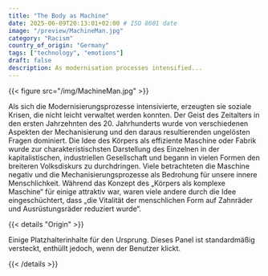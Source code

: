 ```yaml
---
title: "The Body as Machine"
date: 2025-06-09T20:13:01+02:00 # ISO 8601 date
image: "/preview/MachineMan.jpg"
category: "Racism"
country_of_origin: "Germany"
tags: ["technology", "emotions"]
draft: false
description: As modernisation processes intensified...
---
```




{{< figure src="/img/MachineMan.jpg" >}}

Als sich die Modernisierungsprozesse intensivierte, erzeugten sie soziale Krisen, die nicht leicht verwaltet werden konnten. Der Geist des Zeitalters in den ersten Jahrzehnten des 20. Jahrhunderts wurde von verschiedenen Aspekten der Mechanisierung und den daraus resultierenden ungelösten Fragen dominiert. Die Idee des Körpers als effiziente Maschine oder Fabrik wurde zur charakteristischsten Darstellung des Einzelnen in der kapitalistischen, industriellen Gesellschaft und begann in vielen Formen den breiteren Volksdiskurs zu durchdringen. Viele betrachteten die Maschine negativ und die Mechanisierungsprozesse als Bedrohung für unsere innere Menschlichkeit. Während das Konzept des „Körpers als komplexe Maschine“ für einige attraktiv war, waren viele andere durch die Idee eingeschüchtert, dass „die Vitalität der menschlichen Form auf Zahnräder und Ausrüstungsräder reduziert wurde“.

{{< details "Origin" >}}

Einige Platzhalterinhalte für den Ursprung. Dieses Panel ist standardmäßig versteckt, enthüllt jedoch, wenn der Benutzer klickt.

{{< /details >}}

